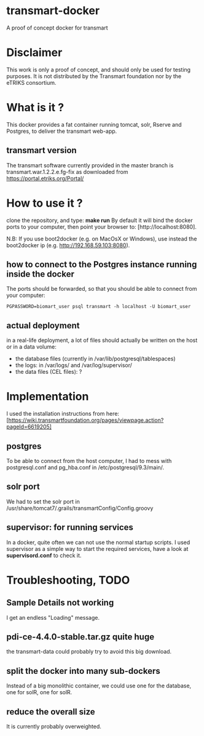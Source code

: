 # transmart-docker
A proof of concept docker for transmart

# Disclaimer
This work is only a proof of concept, and should only be used for testing purposes. 
It is not distributed by the Transmart foundation nor by the eTRIKS consortium.

# What is it ?
This docker provides a fat container running tomcat, solr, Rserve and Postgres, to deliver the transmart web-app.

## transmart version
The transmart software currently provided in the master branch is transmart.war.1.2.2.e.fg-fix
as downloaded from https://portal.etriks.org/Portal/

# How to use it ?
clone the repository, and type: **make run** 
By default it will bind the docker ports to your computer, then point your browser to: [http://localhost:8080].

N.B: If you use boot2docker (e.g. on MacOsX or Windows), use instead the boot2docker ip 
(e.g. http://192.168.59.103:8080).

## how to connect to the Postgres instance running inside the docker

The ports should be forwarded, so that you should be able to connect from your computer:
```
PGPASSWORD=biomart_user psql transmart -h localhost -U biomart_user
```

## actual deployment
in a real-life deployment, a lot of files should actually be written on the host or in a data volume:
 - the database files (currently in /var/lib/postgresql/tablespaces)
 - the logs: in /var/logs/ and /var/log/supervisor/
 - the data files (CEL files): ? 
 

# Implementation

I used the installation instructions from here: 
[https://wiki.transmartfoundation.org/pages/viewpage.action?pageId=6619205]

## postgres
To be able to connect from the host computer, I had to mess with postgresql.conf and pg_hba.conf in 
/etc/postgresql/9.3/main/.

## solr port
We had to set the solr port in /usr/share/tomcat7/.grails/transmartConfig/Config.groovy

## supervisor: for running services
In a docker, quite often we can not use the normal startup scripts. 
I used supervisor as a simple way to start the required services, have a look at **supervisord.conf** to check it. 

# Troubleshooting, TODO

## Sample Details not working
I get an endless "Loading" message.

## pdi-ce-4.4.0-stable.tar.gz quite huge
the transmart-data could probably try to avoid this big download.

## split the docker into many sub-dockers
Instead of a big monolithic container, we could use one for the database, one for solR, one for solR. 

## reduce the overall size
It is currently probably overweighted.


